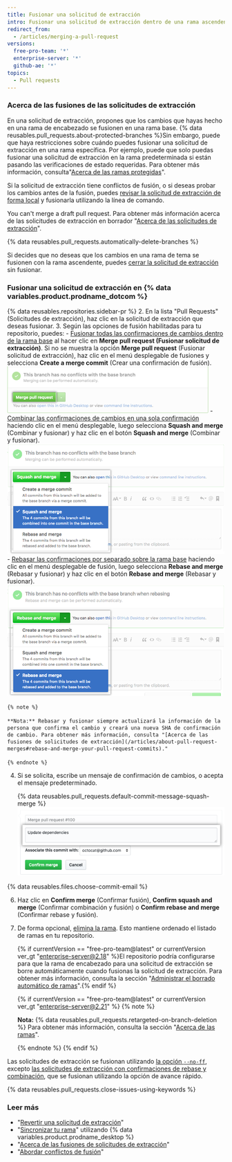 ```yaml
---
title: Fusionar una solicitud de extracción
intro: Fusionar una solicitud de extracción dentro de una rama ascendente cuando el trabajo está completo. Cualquier persona con acceso de escritura al repositorio puede completar la fusión.
redirect_from:
  - /articles/merging-a-pull-request
versions:
  free-pro-team: '*'
  enterprise-server: '*'
  github-ae: '*'
topics:
  - Pull requests
---
```



### Acerca de las fusiones de las solicitudes de extracción

En una solicitud de extracción, propones que los cambios que hayas hecho en una rama de encabezado se fusionen en una rama base. {% data reusables.pull_requests.about-protected-branches %}Sin embargo, puede que haya restricciones sobre cuándo puedes fusionar una solicitud de extracción en una rama específica. Por ejemplo, puede que solo puedas fusionar una solicitud de extracción en la rama predeterminada si están pasando las verificaciones de estado requeridas. Para obtener más información, consulta"[Acerca de las ramas protegidas](/github/administering-a-repository/about-protected-branches)".

Si la solicitud de extracción tiene conflictos de fusión, o si deseas probar los cambios antes de la fusión, puedes [revisar la solicitud de extracción de forma local](/articles/checking-out-pull-requests-locally) y fusionarla utilizando la línea de comando.

You can't merge a draft pull request. Para obtener más información acerca de las solicitudes de extracción en borrador "[Acerca de las solicitudes de extracción](/articles/about-pull-requests#draft-pull-requests)".

{% data reusables.pull_requests.automatically-delete-branches %}

Si decides que no deseas que los cambios en una rama de tema se fusionen con la rama ascendente, puedes [cerrar la solicitud de extracción](/articles/closing-a-pull-request) sin fusionar.

### Fusionar una solicitud de extracción en {% data variables.product.prodname_dotcom %}

{% data reusables.repositories.sidebar-pr %}
2. En la lista "Pull Requests" (Solicitudes de extracción), haz clic en la solicitud de extracción que deseas fusionar.
3. Según las opciones de fusión habilitadas para tu repositorio, puedes:
    - [Fusionar todas las confirmaciones de cambios dentro de la rama base](/articles/about-pull-request-merges/) al hacer clic en **Merge pull request (Fusionar solicitud de extracción)**. Si no se muestra la opción **Merge pull request** (Fusionar solicitud de extracción), haz clic en el menú desplegable de fusiones y selecciona **Create a merge commit** (Crear una confirmación de fusión). ![merge-pull-request-button (botón para fusionar solicitud de extracción)](/assets/images/help/pull_requests/pullrequest-mergebutton.png)
    - [Combinar las confirmaciones de cambios en una sola confirmación](/articles/about-pull-request-merges/#squash-and-merge-your-pull-request-commits) haciendo clic en el menú desplegable, luego selecciona **Squash and merge** (Combinar y fusionar) y haz clic en el botón **Squash and merge** (Combinar y fusionar). ![click-squash-and-merge-button (hacer clic en el botón para combinar y fusionar)](/assets/images/help/pull_requests/select-squash-and-merge-from-drop-down-menu.png)
    - [Rebasar las confirmaciones por separado sobre la rama base](/articles/about-pull-request-merges/#rebase-and-merge-your-pull-request-commits) haciendo clic en el menú desplegable de fusión, luego selecciona **Rebase and merge** (Rebasar y fusionar) y haz clic en el botón **Rebase and merge** (Rebasar y fusionar). ![select-rebase-and-merge-from-drop-down-menu (seleccionar del menú desplegable para rebasar y fusionar)](/assets/images/help/pull_requests/select-rebase-and-merge-from-drop-down-menu.png)

    {% note %}

    **Nota:** Rebasar y fusionar siempre actualizará la información de la persona que confirma el cambio y creará una nueva SHA de confirmación de cambio. Para obtener más información, consulta "[Acerca de las fusiones de solicitudes de extracción](/articles/about-pull-request-merges#rebase-and-merge-your-pull-request-commits)."

    {% endnote %}
4. Si se solicita, escribe un mensaje de confirmación de cambios, o acepta el mensaje predeterminado.

   {% data reusables.pull_requests.default-commit-message-squash-merge %}
   ![Campo para mensaje de confirmación](/assets/images/help/pull_requests/merge_box/pullrequest-commitmessage.png)

{% data reusables.files.choose-commit-email %}

6. Haz clic en **Confirm merge** (Confirmar fusión), **Confirm squash and merge** (Confirmar combinación y fusión) o **Confirm rebase and merge** (Confirmar rebase y fusión).
6. De forma opcional, [elimina la rama](/articles/deleting-unused-branches). Esto mantiene ordenado el listado de ramas en tu repositorio.

   {% if currentVersion == "free-pro-team@latest" or currentVersion ver_gt "enterprise-server@2.18" %}El repositorio podría configurarse para que la rama de encabezado para una solicitud de extracción se borre automáticamente cuando fusionas la solicitud de extracción. Para obtener más información, consulta la sección "[Administrar el borrado automático de ramas](/github/administering-a-repository/managing-the-automatic-deletion-of-branches)".{% endif %}

   {% if currentVersion == "free-pro-team@latest" or currentVersion ver_gt "enterprise-server@2.21" %}
   {% note %}

   **Nota:** {% data reusables.pull_requests.retargeted-on-branch-deletion %} Para obtener más información, consulta la sección "[Acerca de las ramas](/github/collaborating-with-issues-and-pull-requests/about-branches#working-with-branches)".

   {% endnote %}
   {% endif %}

Las solicitudes de extracción se fusionan utilizando [la opción `--no-ff`](https://git-scm.com/docs/git-merge#_fast_forward_merge), excepto [las solicitudes de extracción con confirmaciones de rebase y combinación](/articles/about-pull-request-merges), que se fusionan utilizando la opción de avance rápido.

{% data reusables.pull_requests.close-issues-using-keywords %}

### Leer más

- "[Revertir una solicitud de extracción](/articles/reverting-a-pull-request)"
- "[Sincronizar tu rama](/desktop/guides/contributing-to-projects/syncing-your-branch/)" utilizando {% data variables.product.prodname_desktop %}
- "[Acerca de las fusiones de solicitudes de extracción](/articles/about-pull-request-merges/)"
- "[Abordar conflictos de fusión](/articles/addressing-merge-conflicts)"
